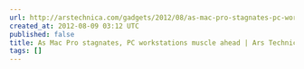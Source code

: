 ```yaml
---
url: http://arstechnica.com/gadgets/2012/08/as-mac-pro-stagnates-pc-workstations-muscle-ahead/
created_at: 2012-08-09 03:12 UTC
published: false
title: As Mac Pro stagnates, PC workstations muscle ahead | Ars Technica
tags: []
---
```



